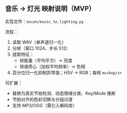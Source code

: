 ## 音乐 → 灯光 映射说明（MVP）

实现文件：`mscen/music_to_lighting.py`

流程：
1. 读取 WAV（单声道归一化）
2. 分帧（窗口 1024，步长 512）
3. 提取特征：
   - 帧能量（平均平方）→ 亮度
   - 频谱质心（加权平均频率）→ 色相
4. 百分位归一化抑制异常值；HSV → RGB；每帧 `ms=hop/sr`

可扩展：
- 替换为真实节拍检测、动态情绪分类、Key/Mode 推断
- 节拍对齐的色彩切换与分组过渡
- 支持 MP3/OGG（需引入解码库）



